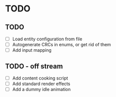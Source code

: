 # TODO


## TODO
- [ ] Load entity configuration from file
- [ ] Autogenerate CRCs in enums, or get rid of them
- [ ] Add input mapping

## TODO - off stream
- [ ] Add content cooking script
- [ ] Add standard render effects
- [ ] Add a dummy idle animation
